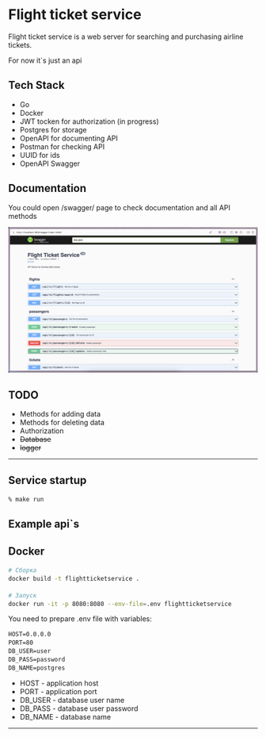 # Flight ticket service

Flight ticket service is a web server for searching and purchasing airline tickets.

For now it`s just an api

## Tech Stack

* Go
* Docker
* JWT tocken for authorization (in progress)
* Postgres for storage
* OpenAPI for documenting API
* Postman for checking API
* UUID for ids
* OpenAPI Swagger

## Documentation

You could open /swagger/ page to check documentation and all API methods

![Swagger view](pictures/swagger.png?raw=true "Documentation page for an API")

## TODO

* Methods for adding data
* Methods for deleting data
* Authorization
* ~~Database~~
* ~~logger~~

---

## Service startup

```cmd
% make run
```

## Example api`s

## Docker

```bash
# Сборка
docker build -t flightticketservice .

# Запуск
docker run -it -p 8080:8080 --env-file=.env flightticketservice

```

You need to prepare .env file with variables:

```cmd
HOST=0.0.0.0
PORT=80
DB_USER=user
DB_PASS=password
DB_NAME=postgres

```

* HOST - application host
* PORT - application port
* DB_USER - database user name
* DB_PASS - database user password
* DB_NAME - database name

---
